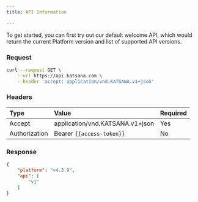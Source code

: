 ```yaml
---
title: API Information

---
```


To get started, you can first try out our default welcome API, which would return the current Platform version and list of supported API versions.

### Request

```bash
curl --request GET \
    --url https://api.katsana.com \
    --header 'accept: application/vnd.KATSANA.v1+json'
```

### Headers

| Type          | Value                            | Required
|:--------------|:---------------------------------|:---------
| Accept        | application/vnd.KATSANA.v1+json  | Yes
| Authorization | Bearer `{{access-token}}`        | No

### Response

```json
{
    "platform": "v4.3.9",
    "api": [
        "v1"
    ]
}
```
